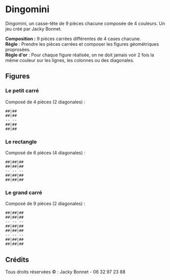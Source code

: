 # Dingomini
Dingomini, un casse-tête de 9 pièces chacune composée de 4 couleurs. Un jeu créé par Jacky Bonnet.

__Composition :__ 9 pièces carrées différentes de 4 cases chacune.<br/>
__Règle__ : Prendre les pièces carrées et composer les figures géométriques proprosées.<br/>
__Règle d'or__ : Pour chaque figure réalisée, on ne doit jamais voir 2 fois la même couleur sur les lignes, les colonnes ou des diagonales.<br/>

## Figures

### Le petit carré

Composé de 4 pièces (2 diagonales) :
```
##|##
##|##
-- --
##|##
##|##
```

### Le rectangle

Composé de 6 pièces (4 diagonales) :
```
##|##|##
##|##|##
-- -- --
##|##|##
##|##|##
```

### Le grand carré

Composé de 9 pièces (2 diagonales) :
```
##|##|##
##|##|##
-- -- --
##|##|##
##|##|##
-- -- --
##|##|##
##|##|##
```

## Crédits

Tous droits réservées © : Jacky Bonnet - 06 32 97 23 88




